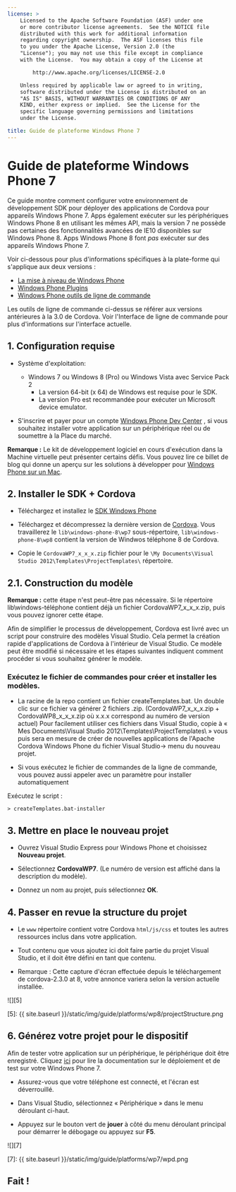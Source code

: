 ```yaml
---
license: >
    Licensed to the Apache Software Foundation (ASF) under one
    or more contributor license agreements.  See the NOTICE file
    distributed with this work for additional information
    regarding copyright ownership.  The ASF licenses this file
    to you under the Apache License, Version 2.0 (the
    "License"); you may not use this file except in compliance
    with the License.  You may obtain a copy of the License at

        http://www.apache.org/licenses/LICENSE-2.0

    Unless required by applicable law or agreed to in writing,
    software distributed under the License is distributed on an
    "AS IS" BASIS, WITHOUT WARRANTIES OR CONDITIONS OF ANY
    KIND, either express or implied.  See the License for the
    specific language governing permissions and limitations
    under the License.

title: Guide de plateforme Windows Phone 7
---
```


# Guide de plateforme Windows Phone 7

Ce guide montre comment configurer votre environnement de développement SDK pour déployer des applications de Cordova pour appareils Windows Phone 7. Apps également exécuter sur les périphériques Windows Phone 8 en utilisant les mêmes API, mais la version 7 ne possède pas certaines des fonctionnalités avancées de IE10 disponibles sur Windows Phone 8. Apps Windows Phone 8 font *pas* exécuter sur des appareils Windows Phone 7.

Voir ci-dessous pour plus d'informations spécifiques à la plate-forme qui s'applique aux deux versions :

*   [La mise à niveau de Windows Phone](../wp8/upgrading.html)
*   [Windows Phone Plugins](../wp8/plugin.html)
*   [Windows Phone outils de ligne de commande](../wp8/tools.html)

Les outils de ligne de commande ci-dessus se référer aux versions antérieures à la 3.0 de Cordova. Voir l'Interface de ligne de commande pour plus d'informations sur l'interface actuelle.

## 1. Configuration requise

*   Système d'exploitation:
    
    *   Windows 7 ou Windows 8 (Pro) ou Windows Vista avec Service Pack 2 
        *   La version 64-bit (x 64) de Windows est requise pour le SDK.
        *   La version Pro est recommandée pour exécuter un Microsoft device emulator.

*   S'inscrire et payer pour un compte [Windows Phone Dev Center][1] , si vous souhaitez installer votre application sur un périphérique réel ou de soumettre à la Place du marché.

 [1]: http://dev.windowsphone.com/en-us/publish

**Remarque :** Le kit de développement logiciel en cours d'exécution dans la Machine virtuelle peut présenter certains défis. Vous pouvez lire ce billet de blog qui donne un aperçu sur les solutions à développer pour [Windows Phone sur un Mac][2].

 [2]: http://aka.ms/BuildaWP8apponaMac

## 2. Installer le SDK + Cordova

*   Téléchargez et installez le [SDK Windows Phone][3]

*   Téléchargez et décompressez la dernière version de [Cordova][4]. Vous travaillerez le `lib\windows-phone-8\wp7` sous-répertoire, `lib\windows-phone-8\wp8` contient la version de Windwos téléphone 8 de Cordova.

*   Copie le `CordovaWP7_x_x_x.zip` fichier pour le `\My Documents\Visual Studio 2012\Templates\ProjectTemplates\` répertoire.

 [3]: http://www.microsoft.com/download/en/details.aspx?displaylang=en&id=27570/
 [4]: http://phonegap.com/download

## 2.1. Construction du modèle

**Remarque :** cette étape n'est peut-être pas nécessaire. Si le répertoire lib\windows-téléphone contient déjà un fichier CordovaWP7\_x\_x_x.zip, puis vous pouvez ignorer cette étape.

Afin de simplifier le processus de développement, Cordova est livré avec un script pour construire des modèles Visual Studio. Cela permet la création rapide d'applications de Cordova à l'intérieur de Visual Studio. Ce modèle peut être modifié si nécessaire et les étapes suivantes indiquent comment procéder si vous souhaitez générer le modèle.

### Exécutez le fichier de commandes pour créer et installer les modèles.

*   La racine de la repo contient un fichier createTemplates.bat. Un double clic sur ce fichier va générer 2 fichiers .zip. (CordovaWP7\_x\_x\_x.zip + CordovaWP8\_x\_x\_x.zip où x.x.x correspond au numéro de version actuel) Pour facilement utiliser ces fichiers dans Visual Studio, copie à « Mes Documents\Visual Studio 2012\Templates\ProjectTemplates\ » vous puis sera en mesure de créer de nouvelles applications de l'Apache Cordova Windows Phone du fichier Visual Studio-> menu du nouveau projet.

*   Si vous exécutez le fichier de commandes de la ligne de commande, vous pouvez aussi appeler avec un paramètre pour installer automatiquement

Exécutez le script :

    > createTemplates.bat-installer
    

## 3. Mettre en place le nouveau projet

*   Ouvrez Visual Studio Express pour Windows Phone et choisissez **Nouveau projet**.

*   Sélectionnez **CordovaWP7**. (Le numéro de version est affiché dans la description du modèle).

*   Donnez un nom au projet, puis sélectionnez **OK**.

## 4. Passer en revue la structure du projet

*   Le `www` répertoire contient votre Cordova `html/js/css` et toutes les autres ressources inclus dans votre application.

*   Tout contenu que vous ajoutez ici doit faire partie du projet Visual Studio, et il doit être défini en tant que contenu.

*   Remarque : Cette capture d'écran effectuée depuis le téléchargement de cordova-2.3.0 at 8, votre annonce variera selon la version actuelle installée.

![][5]

 [5]: {{ site.baseurl }}/static/img/guide/platforms/wp8/projectStructure.png

## 6. Générez votre projet pour le dispositif

Afin de tester votre application sur un périphérique, le périphérique doit être enregistré. Cliquez [ici][6] pour lire la documentation sur le déploiement et de test sur votre Windows Phone 7.

 [6]: http://msdn.microsoft.com/en-us/library/windowsphone/develop/ff402565(v=vs.105).aspx

*   Assurez-vous que votre téléphone est connecté, et l'écran est déverrouillé.

*   Dans Visual Studio, sélectionnez « Périphérique » dans le menu déroulant ci-haut.

*   Appuyez sur le bouton vert de **jouer** à côté du menu déroulant principal pour démarrer le débogage ou appuyez sur **F5**.

![][7]

 [7]: {{ site.baseurl }}/static/img/guide/platforms/wp7/wpd.png

## Fait !
